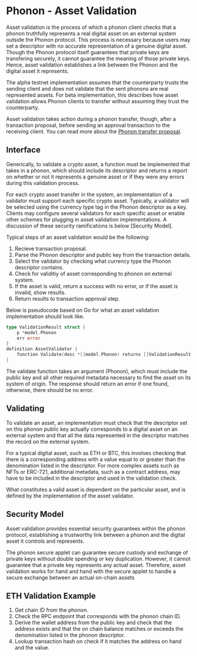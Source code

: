 # Phonon - Asset Validation

Asset validation is the process of which a phonon client checks that a phonon truthfully represents a real digital asset on an external system outside the Phonon protocol. This process is necessary because users may set a descriptor with no accurate representation of a genuine digital asset. Though the Phonon protocol itself guarantees that private keys are transfering securely, it cannot guarantee the meaning of those private keys. Hence, asset validation establishes a link between the Phonon and the digital asset it represents.

The alpha testnet implementation assumes that the counterparty trusts the sending client and does not validate that the sent phonons are real represented assets. For beta implementation, this describes how asset validation allows Phonon clients to transfer without assuming they trust the counterparty.

Asset validation takes action during a phonon transfer, though, after a transaction proposal, before sending an approval transaction to the receiving client. You can read more about the [Phonon transfer proposal]("https://google.com").

## Interface

Generically, to validate a crypto asset, a function must be implemented that takes in a phonon, which should include its descriptor and returns a report on whether or not it represents a genuine asset or if they were any errors during this validation process.


For each crypto asset transfer in the system, an implementation of a validator must support each specific crypto asset. Typically, a validator will be selected using the currency type tag in the Phonon descriptor as a key. Clients may configure several validators for each specific asset or enable other schemes for plugging in asset validation implementations. A discussion of these security ramifications is below [Security Model].


Typical steps of an asset validation would be the following:

1. Recieve transaction proposal.
2. Parse the Phonon descriptor and public key from the transaction details.
3. Select the validator by checking what currency type the Phonon descriptor contains.
4. Check for validitiy of asset corresponding to phonon on external system.
5. If the asset is valid, return a success with no error, or if the asset is invalid, show results.
6. Return results to transaction approval step.

Below is pseudocode based on Go for what an asset validation implementation should look like.

```go
type ValidationResult struct {
	p *model.Phonon
	err error
}
definition AssetValidator {
    function Validate(desc *[]model.Phonon) returns []ValidationResult
}
```

The validate function takes an argument (Phonon), which must include the public key and all other required metadata necessary to find the asset on its system of origin. The response should return an error if one found, otherwise, there should be no error.

## Validating

To validate an asset, an implementation must check that the descriptor set on this phonon public key actually corresponds to a digital asset on an external system and that all the data represented in the descriptor matches the record on the external system.

For a typical digital asset, such as ETH or BTC, this involves checking that there is a corresponding address with a value equal to or greater than the denomination listed in the descriptor. For more complex assets such as NFTs or ERC-721, additional metadata, such as a contract address, may have to be included in the descriptor and used in the validation check.

What constitutes a valid asset is dependent on the particular asset, and is defined by the implementation of the asset validator.

## Security Model

Asset validation provides essential security guarantees within the phonon protocol, establishing a trustworthy link between a phonon and the digital asset it controls and represents.

The phonon secure applet can guarantee secure custody and exchange of private keys without double spending or key duplication. However, it cannot guarantee that a private key represents any actual asset. Therefore, asset validation works for hand and hand with the secure applet to handle a secure exchange between an actual on-chain assets

## ETH Validation Example

1. Get chain ID from the phonon.
2. Check the RPC endpoint that corresponds with the phonon chain ID.
3. Derive the wallet address from the public key and check that the address exists and that the on chain balance matches or exceeds the denomination listed in the phonon descriptor.
4. Lookup transaction hash on check if it matches the address on hand and the value.
